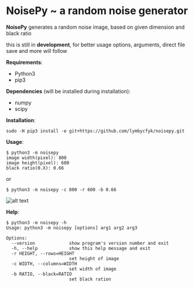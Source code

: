 # NoisePy ~ a random noise generator ####

__NoisePy__ generates a random noise image, based on given dimension  and 
black ratio

this is still in **development**, for better usage options, arguments, direct file save and more will follow

__Requirements__:

+ Python3
+ pip3

__Dependencies__ (will be installed during installation):
+ numpy
+ scipy

__Installation__:

    sudo -H pip3 install -e git+https://github.com/lymbycfyk/noisepy.git

__Usage__:

    $ python3 -m noisepy
    image width(pixel): 800
    image height(pixel): 600
    black ratio(0.X): 0.66

or

    $ python3 -m noisepy -c 800 -r 600 -b 0.66

![alt text][example_image]

__Help__:

    $ python3 -m noisepy -h
    Usage: python3 -m noisepy [options] arg1 arg2 arg3

    Options:
      --version             show program's version number and exit
      -h, --help            show this help message and exit
      -r HEIGHT, --rows=HEIGHT
                            set height of image
      -c WIDTH, --columns=WIDTH
                            set width of image
      -b RATIO, --black=RATIO
                            set black ration


[example_image]: https://github.com/lymbycfyk/noisepy/blob/master/exmpl.png "noise example"
